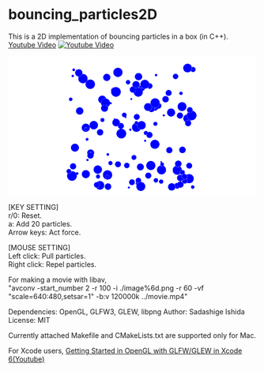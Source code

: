 # bouncing_particles2D
This is a 2D implementation of bouncing particles in a box (in C++).  
[Youtube Video][Y]
[![Youtube Video](http://i.ytimg.com/vi/10r78SzERII/0.jpg)](https://www.youtube.com/watch?v=10r78SzERII)


<!-- ![Screen Shot](https://github.com/sdsgisd/bouncing_particles2D/blob/master/screenshot.png =60x60) -->
<!--60x60 is the size of image-->

<!-- Screen Shot -->
<a href="https://www.youtube.com/watch?v=10r78SzERII">
<img src="https://github.com/sdsgisd/bouncing_particles2D/blob/master/screenshot.png" width="500px">
</a>


[KEY SETTING]  
r/0: Reset.  
a: Add 20 particles.  
Arrow keys: Act force.

[MOUSE SETTING]  
Left click: Pull particles.  
Right click: Repel particles.

For making a movie with libav,  
"avconv -start_number 2 -r 100 -i ./image%6d.png -r 60 -vf "scale=640:480,setsar=1" -b:v 120000k ../movie.mp4"

Dependencies: OpenGL, GLFW3, GLEW, libpng
Author: Sadashige Ishida  
License: MIT  

Currently attached Makefile and CMakeLists.txt are supported only for Mac.  
<!-- The library was tested on Mac OS X 10.11.6 -->
For Xcode users,   [Getting Started in OpenGL with GLFW/GLEW in Xcode 6(Youtube)][X]

[Y]:https://www.youtube.com/watch?v=10r78SzERII
[X]:https://www.youtube.com/watch?v=lTmM3Y8SMOM
